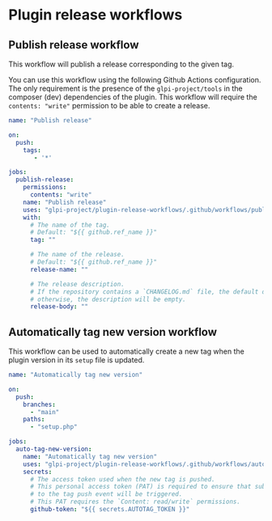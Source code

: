 # Plugin release workflows

## Publish release workflow

This workflow will publish a release corresponding to the given tag.

You can use this workflow using the following Github Actions configuration.
The only requirement is the presence of the `glpi-project/tools` in the composer (dev) dependencies of the plugin.
This workflow will require the `contents: "write"` permission to be able to create a release.

```yaml
name: "Publish release"

on:
  push:
    tags:
       - '*'

jobs:
  publish-release:
    permissions:
      contents: "write"
    name: "Publish release"
    uses: "glpi-project/plugin-release-workflows/.github/workflows/publish-release.yml@v1"
    with:
      # The name of the tag.
      # Default: "${{ github.ref_name }}"
      tag: ""

      # The name of the release.
      # Default: "${{ github.ref_name }}"
      release-name: ""

      # The release description.
      # If the repository contains a `CHANGELOG.md` file, the default description will contain a link to this file,
      # otherwise, the description will be empty.
      release-body: ""
```

## Automatically tag new version workflow

This workflow can be used to automatically create a new tag when the plugin version in its `setup` file is updated.

```yaml
name: "Automatically tag new version"

on:
  push:
    branches:
      - "main"
    paths:
      - "setup.php"

jobs:
  auto-tag-new-version:
    name: "Automatically tag new version"
    uses: "glpi-project/plugin-release-workflows/.github/workflows/auto-tag-new-version.yml@v1"
    secrets:
      # The access token used when the new tag is pushed.
      # This personal access token (PAT) is required to ensure that subsequent workflows that listen
      # to the tag push event will be triggered.
      # This PAT requires the `Content: read/write` permissions.
      github-token: "${{ secrets.AUTOTAG_TOKEN }}"
```
